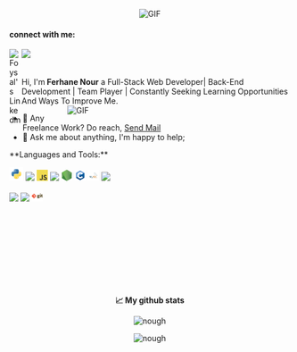 <p align="center">
  <img alt="GIF" height="250" src="https://raw.githubusercontent.com/gist/Prince-Shivaram/3ace2c813ca49546f3f5f20cd03a2d3e/raw/6058e76860d16ee29df949da3166b3653959318f/hello.gif" />
</p>

#### connect with me: 

[//]: # (  <img align="left" width="22px" src=" "/>)

[//]: # (</a>)

<a href="https://www.linkedin.com/in/nour-ferhane-a75ab5116/">
  <img align="left" alt="Foysal's Linkedin" width="22px" src="https://cdn-icons-png.flaticon.com/512/174/174857.png" />
</a>


![](https://visitor-badge.glitch.me/badge?page_id=nourferhane)

<br/>
Hi, I'm<strong>  Ferhane Nour</strong> a Full-Stack Web Developer| Back-End Development | Team Player | Constantly Seeking Learning Opportunities And Ways To Improve Me.
<br/>

<img align="right" alt="GIF" src="https://c.tenor.com/2uyENRmiUt0AAAAC/coding.gif" width="400" />
  
- 💼 Any Freelance Work? Do reach, [Send Mail](mailto:ferhane.nour@gmail.com?subject=From%20GitHub&body=Hi,%20there.%20Found%20you%20from%20GitHub.) 
- 💬 Ask me about anything, I'm happy to help;
<p align="left">
**Languages and Tools:** 

<code><img height="25" src="https://raw.githubusercontent.com/github/explore/80688e429a7d4ef2fca1e82350fe8e3517d3494d/topics/python/python.png"></code>
<code><img height="20" src="https://avatars.githubusercontent.com/u/27804?s=200&v=4"></code>
<code><img height="20" src="https://raw.githubusercontent.com/github/explore/80688e429a7d4ef2fca1e82350fe8e3517d3494d/topics/javascript/javascript.png"></code>
<code><img height="20" src="https://upload.wikimedia.org/wikipedia/commons/e/ee/.NET_Core_Logo.svg"></code>
<code><img height="20" src="https://raw.githubusercontent.com/github/explore/80688e429a7d4ef2fca1e82350fe8e3517d3494d/topics/nodejs/nodejs.png"></code>
<code><img height="20" src="https://raw.githubusercontent.com/github/explore/f3e22f0dca2be955676bc70d6214b95b13354ee8/topics/c/c.png"></code>
<code><img height="20" src="https://raw.githubusercontent.com/github/explore/80688e429a7d4ef2fca1e82350fe8e3517d3494d/topics/mysql/mysql.png"></code>
<code><img height="20" src="https://upload.wikimedia.org/wikipedia/commons/4/4f/Csharp_Logo.png"></code>

<code><img height="20" src="https://devopstales.github.io/img/postgres.png"></code>
<code><img height="20" src="https://avatars.githubusercontent.com/u/5429470?s=280&v=4"></code>
<code><img height="20" src="https://raw.githubusercontent.com/github/explore/80688e429a7d4ef2fca1e82350fe8e3517d3494d/topics/git/git.png"></code>


[comment]: <> (<code><img height="20" src="https://raw.githubusercontent.com/github/explore/80688e429a7d4ef2fca1e82350fe8e3517d3494d/topics/angular/angular.png"></code>)

[comment]: <> (<code><img height="20" src="https://raw.githubusercontent.com/github/explore/80688e429a7d4ef2fca1e82350fe8e3517d3494d/topics/react/react.png"></code>)
</p>
<br/><br/><br/><br/><br/><br/><br/>

<br />
<p align="center"><strong>📈 My github stats</strong></p>
<p align="center"> <img src="https://github-readme-stats.vercel.app/api?username=nourferhane&show_icons=true&theme=gotham" alt="nough" />

<p align="center"><img  src="https://github-readme-streak-stats.herokuapp.com/?user=nourferhane&show_icons=true&theme=gotham" alt="nough" /></p>

<!-- <p align="center"><img width="50%" src="https://github-readme-stats.vercel.app/api/top-langs?username=iamfoysal&theme=gotham" alt="iamfoysal"/></p> -->

[//]: # (<p align="center"> <a href="https://github.com/ryo-ma/github-profile-trophy">)

[//]: # ( <img align="center" src="https://github-profile-trophy.vercel.app/?username=nourferhane" alt="iamfoysal"/></a> </p>)

 


